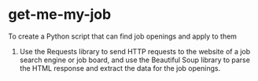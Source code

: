 # get-me-my-job

To create a Python script that can find job openings and apply to them

1) Use the Requests library to send HTTP requests to the website of a job search engine or job board, and use the Beautiful Soup library to parse the HTML response and extract the data for the job openings.

